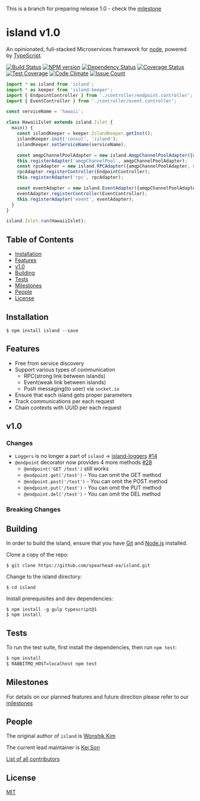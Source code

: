 This is a branch for preparing release 1.0 - check the [milestone](https://github.com/spearhead-ea/island/milestone/1)

# island v1.0

An opinionated, full-stacked Microservices framework for [node](http://nodejs.org), powered by [TypeScript](https://github.com/microsoft/typescript).

[![Build Status][travis-image]][travis-url]
[![NPM version][npm-image]][npm-url]
[![Dependency Status][david-image]][david-url]
[![Coverage Status][coveralls-image]][coveralls-url]
[![Test Coverage][codeclimate-coverage]][codeclimate-url]
[![Code Climate][codeclimate-gpa]][codeclimate-url]
[![Issue Count][codeclimate-issue]][codeclimate-url]


```typescript
import * as island from 'island';
import * as keeper from 'island-keeper';
import { EndpointController } from './controller/endpoint.controller';
import { EventController } from './controller/event.controller';

const serviceName = 'hawaii';

class HawaiiIslet extends island.Islet {
  main() {
    const islandKeeper = keeper.IslandKeeper.getInst();
    islandKeeper.init('consul', 'island');
    islandKeeper.setServiceName(serviceName);

    const amqpChannelPoolAdapter = new island.AmqpChannelPoolAdapter({url: 'amqp://rabbitmq:5672'});
    this.registerAdapter('amqpChannelPool', amqpChannelPoolAdapter);
    const rpcAdapter = new island.RPCAdapter({amqpChannelPoolAdapter, serviceName});
    rpcAdapter.registerController(EndpointController);
    this.registerAdapter('rpc', rpcAdapter);

    const eventAdapter = new island.EventAdapter({amqpChannelPoolAdapter, serviceName});
    eventAdapter.registerController(EventController);
    this.registerAdapter('event', eventAdapter);
  }
}

island.Islet.run(HawaiiIslet);
```


## Table of Contents

  - [Installation](#installation)
  - [Features](#features)
  - [v1.0](#v1.0)
  - [Building](#building)
  - [Tests](#tests)
  - [Milestones](#milestones)
  - [People](#people)
  - [License](#license)


## Installation

```
$ npm install island --save
```


## Features

  - Free from service discovery
  - Support various types of communication
    - RPC(strong link between islands)
    - Event(weak link between islands)
    - Push messaging(to user) via `socket.io`
  - Ensure that each island gets proper parameters
  - Track communications per each request
  - Chain contexts with UUID per each request


## v1.0

### Changes

  - `Loggers` is no longer a part of `island` -> [island-loggers](https://github.com/spearhead-ea/island-loggers) [#14](https://github.com/spearhead-ea/island/issues/14)
  - `@endpoint` decorator now provides 4 more methods [#28](https://github.com/spearhead-ea/island/issues/28)
    - `@endpoint('GET /test')` still works
    - `@endpoint.get('/test')` - You can omit the GET method
    - `@endpoint.post('/test')` - You can omit the POST method
    - `@endpoint.put('/test')` - You can omit the PUT method
    - `@endpoint.del('/test')` - You can omit the DEL method


### Breaking Changes



## Building

In order to build the island, ensure that you have [Git](http://git-scm.com/downloads) and [Node.js](http://nodejs.org/) installed.

Clone a copy of the repo:

```
$ git clone https://github.com/spearhead-ea/island.git
```

Change to the island directory:

```
$ cd island
```

Install prerequisites and dev dependencies:

```
$ npm install -g gulp typescript@1
$ npm install
```


## Tests

  To run the test suite, first install the dependencies, then run `npm test`:

```bash
$ npm install
$ RABBITMQ_HOST=localhost npm test
```


## Milestones

For details on our planned features and future direction please refer to our [milestones](https://github.com/spearhead-ea/island/milestones)



## People

The original author of `island` is [Wonshik Kim](https://github.com/wokim)

The current lead maintainer is [Kei Son](https://github.com/heycalmdown)

[List of all contributors](https://github.com/spearhead-ea/island/graphs/contributors)



## License

  [MIT](LICENSE)


[travis-image]: https://api.travis-ci.org/spearhead-ea/island.svg?branch=release-1.0
[travis-url]: https://travis-ci.org/spearhead-ea/island
[npm-image]: https://badge.fury.io/js/island.svg
[npm-url]: http://badge.fury.io/js/island
[david-image]: https://david-dm.org/spearhead-ea/island/status.svg
[david-url]: https://david-dm.org/spearhead-ea/island
[coveralls-image]: https://coveralls.io/repos/github/spearhead-ea/island/badge.svg?branch=release-1.0
[coveralls-url]: https://coveralls.io/github/spearhead-ea/island?branch=release-1.0
[codeclimate-coverage]: https://codeclimate.com/github/spearhead-ea/island/badges/coverage.svg
[codeclimate-gpa]: https://codeclimate.com/github/spearhead-ea/island/badges/gpa.svg
[codeclimate-issue]: https://codeclimate.com/github/spearhead-ea/island/badges/issue_count.svg
[codeclimate-url]: https://codeclimate.com/github/spearhead-ea/island/coverage
